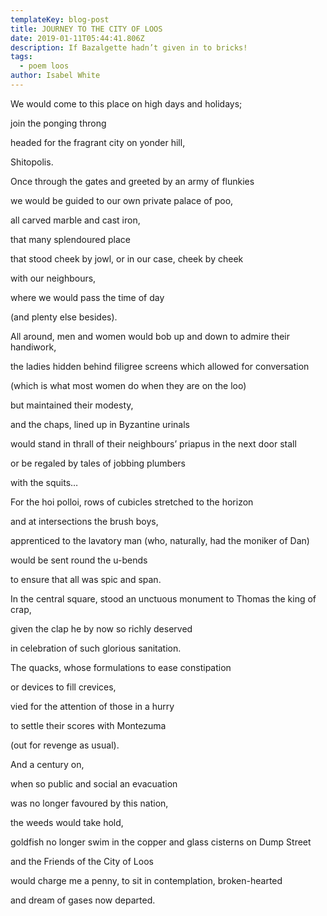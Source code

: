 ```yaml
---
templateKey: blog-post
title: JOURNEY TO THE CITY OF LOOS
date: 2019-01-11T05:44:41.806Z
description: If Bazalgette hadn’t given in to bricks!
tags:
  - poem loos
author: Isabel White
---
```

We would come to this place on high days and holidays;

join the ponging throng

headed for the fragrant city on yonder hill,

Shitopolis.

Once through the gates and greeted by an army of flunkies

we would be guided to our own private palace of poo,

all carved marble and cast iron,

that many splendoured place

that stood cheek by jowl, or in our case, cheek by cheek

with our neighbours,

where we would pass the time of day

(and plenty else besides).

All around, men and women would bob up and down to admire their handiwork,

the ladies hidden behind filigree screens which allowed for conversation

(which is what most women do when they are on the loo)

but maintained their modesty,

and the chaps, lined up in Byzantine urinals

would stand in thrall of their neighbours’ priapus in the next door stall

or be regaled by tales of jobbing plumbers

with the squits…

 



For the hoi polloi, rows of cubicles stretched to the horizon

and at intersections the brush boys,

apprenticed to the lavatory man (who, naturally, had the moniker of Dan)

would be sent round the u-bends

to ensure that all was spic and span.

In the central square, stood an unctuous monument to Thomas the king of crap,

given the clap he by now so richly deserved

in celebration of such glorious sanitation.

 

The quacks, whose formulations to ease constipation

or devices to fill crevices,

vied for the attention of those in a hurry

to settle their scores with Montezuma

(out for revenge as usual).

 

And a century on,

when so public and social an evacuation

was no longer favoured by this nation,

the weeds would take hold,

goldfish no longer swim in the copper and glass cisterns on Dump Street

and the Friends of the City of Loos

would charge me a penny, to sit in contemplation, broken-hearted

and dream of gases now departed.
